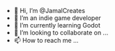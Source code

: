 - 👋 Hi, I’m @JamalCreates
- 👀 I’m an indie game developer
- 🌱 I’m currently learning Godot
- 💞️ I’m looking to collaborate on ...
- 📫 How to reach me ...

<!---
JamalCreates/JamalCreates is a ✨ special ✨ repository because its `README.md` (this file) appears on your GitHub profile.
You can click the Preview link to take a look at your changes.
--->
